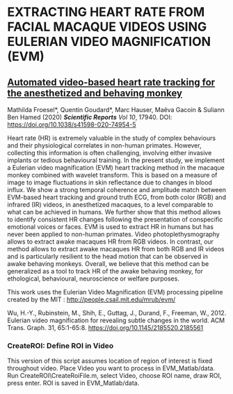 # EXTRACTING HEART RATE FROM FACIAL MACAQUE VIDEOS USING EULERIAN VIDEO MAGNIFICATION (EVM)

## **[Automated video-based heart rate tracking for the anesthetized and behaving monkey](https://www.nature.com/articles/s41598-020-74954-5)**

Mathilda Froesel*, Quentin Goudard*, Marc Hauser, Maëva Gacoin & Suliann Ben Hamed (2020) **_Scientific Reports_** _Vol 10_, 17940. DOI: https://doi.org/10.1038/s41598-020-74954-5

Heart rate (HR) is extremely valuable in the study of complex behaviours and their physiological correlates in non-human primates. However, collecting this information is often challenging, involving either invasive implants or tedious behavioural training. In the present study, we implement a Eulerian video magnification (EVM) heart tracking method in the macaque monkey combined with wavelet transform. This is based on a measure of image to image fluctuations in skin reflectance due to changes in blood influx. We show a strong temporal coherence and amplitude match between EVM-based heart tracking and ground truth ECG, from both color (RGB) and infrared (IR) videos, in anesthetized macaques, to a level comparable to what can be achieved in humans. We further show that this method allows to identify consistent HR changes following the presentation of conspecific emotional voices or faces. EVM is used to extract HR in humans but has never been applied to non-human primates. Video photoplethysmography allows to extract awake macaques HR from RGB videos. In contrast, our method allows to extract awake macaques HR from both RGB and IR videos and is particularly resilient to the head motion that can be observed in awake behaving monkeys. Overall, we believe that this method can be generalized as a tool to track HR of the awake behaving monkey, for ethological, behavioural, neuroscience or welfare purposes.

This work uses the Eulerian Video Magnification (EVM) processing pipeline created by the MIT : http://people.csail.mit.edu/mrub/evm/

Wu, H.-Y., Rubinstein, M., Shih, E., Guttag, J., Durand, F., Freeman, W., 2012. Eulerian video magnification for revealing subtle changes in the world. ACM Trans. Graph. 31, 65:1-65:8. https://doi.org/10.1145/2185520.2185561

### CreateROI: Define ROI in Video 

This version of this script assumes location of region of interest is fixed throughout video.
Place Video you want to process in EVM_Matlab/data.
Run CreateROI\CreateRoiFile.m, select Video, choose ROI name, draw ROI, press enter. ROI is saved in EVM_Matlab/data.


